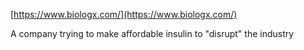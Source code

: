 [https://www.biologx.com/](https://www.biologx.com/)

A company trying to make affordable insulin to "disrupt" the industry
